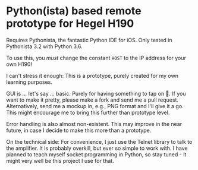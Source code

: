 # Python(ista) based remote prototype for Hegel H190

Requires Pythonista, the fantastic Python IDE for iOS. Only tested in Pythonista 3.2 with Python 3.6.

To use this, you _must_ change the constant `HOST` to the IP address for your own H190!

I can't stress it enough: This is a prototype, purely created for my own learning purposes.

GUI is ... let's say ... basic. Purely for having something to tap on 🙂. If you want to make it pretty, please make a fork and send me a pull request. Alternatively, send me a mockup in, e.g., PNG format and I'll give it a go. This might encourage me to bring this further than prototype level.

Error handling is also almost non-existent. This may improve in the near future, in case I decide to make this more than a prototype.

On the technical side: For convenience, I just use the Telnet library to talk to the amplifier. It is probably overkill, but ever so simple to work with. I have planned to teach myself socket programming in Python, so stay tuned - it might very well be this project I use for that.
